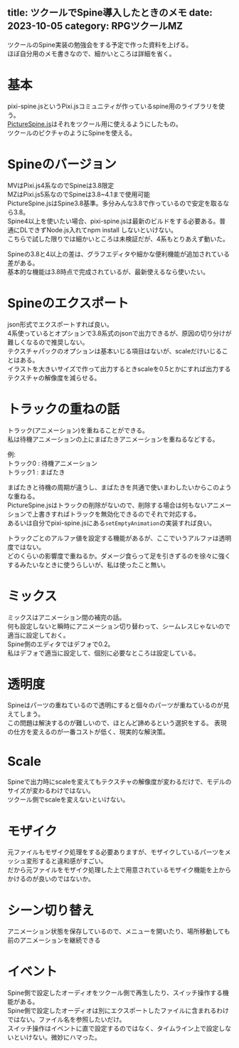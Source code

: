 title: ツクールでSpine導入したときのメモ
date: 2023-10-05
category: RPGツクールMZ
---

ツクールのSpine実装の勉強会をする予定で作った資料を上げる。  
ほぼ自分用のメモ書きなので、細かいところは詳細を省く。

# 基本

pixi-spine.jsというPixi.jsコミュニティが作っているspine用のライブラリを使う。  
[PictureSpine.js](https://makonet.sakura.ne.jp/rpg_tkool/MVMZ/PictureSpine/document.html)はそれをツクール用に使えるようにしたもの。  
ツクールのピクチャのようにSpineを使える。

# Spineのバージョン

MVはPixi.js4系なのでSpineは3.8限定  
MZはPixi.js5系なのでSpineは3.8~4.1まで使用可能  
PictureSpine.jsはSpine3.8基準。多分みんな3.8で作っているので安定を取るなら3.8。   
Spine4以上を使いたい場合、pixi-spine.jsは最新のビルドをする必要ある。普通にDLできずNode.js入れてnpm install しないといけない。  
こちらで試した限りでは細かいところは未検証だが、4系もとりあえず動いた。

Spineの3.8と4以上の差は、グラフエディタや細かな便利機能が追加されている差がある。  
基本的な機能は3.8時点で完成されているが、最新使えるなら使いたい。


# Spineのエクスポート

json形式でエクスポートすれば良い。  
4系使っているとオプションで3.8系式のjsonで出力できるが、原因の切り分けが難しくなるので推奨しない。    
テクスチャパックのオプションは基本いじる項目はないが、scaleだけいじることはある。  
イラストを大きいサイズで作って出力するときscaleを0.5とかにすれば出力するテクスチャの解像度を減らせる。  


# トラックの重ねの話

トラック(アニメーション)を重ねることができる。  
私は待機アニメーションの上にまばたきアニメーションを重ねるなどする。  

例:  
トラック0 : 待機アニメーション  
トラック1 : まばたき  

まばたきと待機の周期が違うし、まばたきを共通で使いまわしたいからこのような重ねる。  
PictureSpine.jsはトラックの削除がないので、削除する場合は何もないアニメーションで上書きすればトラックを無効化できるのでそれで対応する。  
あるいは自分でpixi-spine.jsにある`setEmptyAnimation`の実装すれば良い。  

トラックごとのアルファ値を設定する機能があるが、ここでいうアルファは透明度ではない。  
どのくらいの影響度で重ねるか。ダメージ食らって足を引きずるのを徐々に強くするみたいなときに使うらしいが、私は使ったこと無い。


# ミックス

ミックスはアニメーション間の補完の話。  
何も設定しないと瞬時にアニメーション切り替わって、シームレスじゃないので適当に設定しておく。  
Spine側のエディタではデフォで0.2。  
私はデフォで適当に設定して、個別に必要なところは設定している。  

# 透明度

Spineはパーツの重ねているので透明にすると個々のパーツが重ねているのが見えてしまう。  
この問題は解決するのが難しいので、ほとんど諦めるという選択をする。 
表現の仕方を変えるのが一番コストが低く、現実的な解決策。

# Scale

Spineで出力時にscaleを変えてもテクスチャの解像度が変わるだけで、モデルのサイズが変わるわけではない。  
ツクール側でscaleを変えないといけない。

# モザイク

元ファイルもモザイク処理をする必要ありますが、モザイクしているパーツをメッシュ変形すると違和感がすごい。  
だから元ファイルをモザイク処理した上で用意されているモザイク機能を上からかけるのが良いのではないか。


# シーン切り替え

アニメーション状態を保存しているので、メニューを開いたり、場所移動しても前のアニメーションを継続できる


# イベント

Spine側で設定したオーディオをツクール側で再生したり、スイッチ操作する機能がある。  
Spine側で設定したオーディオは別にエクスポートしたファイルに含まれるわけではない。ファイル名を参照したいだけ。  
スイッチ操作はイベントに直で設定するのではなく、タイムライン上で設定しないといけない。微妙にハマった。



